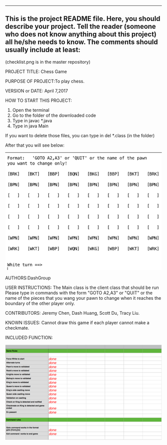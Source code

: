 ------------------------------------------------------------------------
This is the project README file. Here, you should describe your project.
Tell the reader (someone who does not know anything about this project)
all he/she needs to know. The comments should usually include at least:
------------------------------------------------------------------------
(checklist.png is in the master repository)

PROJECT TITLE: Chess Game

PURPOSE OF PROJECT:To play chess.

VERSION or DATE: April 7,2017

HOW TO START THIS PROJECT:

1) Open the terminal
2) Go to the folder of the downloaded code
3) Type in javac *.java
4) Type in java Main

If you want to delete those files, you can type in del *.class (in the folder)

After that you will see below:

![alt text](https://github.com/DashGroup/ChessGame/blob/master/Sample.png "Sample")

AUTHORS:DashGroup

USER INSTRUCTIONS:
The Main class is the client class that should be run Please type in commands with the form "GOTO A2,A3" or "QUIT" or the name of the 
pieces that you wang your pawn to change when it reaches the boundary of the other player only.

CONTRIBUTORS: Jeremy Chen, Dash Huang, Scott Du, Tracy Liu.

KNOWN ISSUES: Cannot draw this game if each player cannot make a checkmate.

INCLUDED FUNCTION:

![alt text](https://github.com/DashGroup/ChessGame/blob/master/checklist.png "Check List")
